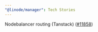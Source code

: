```yaml
---
"@linode/manager": Tech Stories
---
```


Nodebalancer routing (Tanstack) ([#11858](https://github.com/linode/manager/pull/11858))
